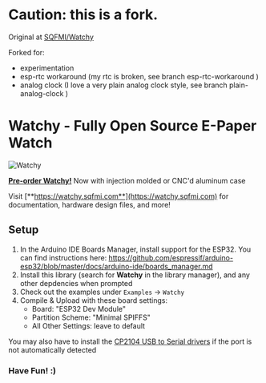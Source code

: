 # Caution: this is a fork.

Original at [SQFMI/Watchy](/sqfmi/Watchy)

Forked for:
- experimentation
- esp-rtc workaround (my rtc is broken, see branch esp-rtc-workaround )
- analog clock (I love a very plain analog clock style, see branch plain-analog-clock )

# Watchy - Fully Open Source E-Paper Watch

![Watchy](https://watchy.sqfmi.com/img/watchy_render.png)

[**Pre-order Watchy!**](https://www.crowdsupply.com/sqfmi/watchy)
Now with injection molded or CNC'd aluminum case

Visit [**https://watchy.sqfmi.com**](https://watchy.sqfmi.com) for documentation, hardware design files, and more!

## Setup
1. In the Arduino IDE Boards Manager, install support for the ESP32. You can find instructions here: https://github.com/espressif/arduino-esp32/blob/master/docs/arduino-ide/boards_manager.md
2. Install this library (search for **Watchy** in the library manager), and any other depdencies when prompted
3. Check out the examples under ```Examples``` -> ```Watchy```
4. Compile & Upload with these board settings:
    * Board: "ESP32 Dev Module"
    * Partition Scheme: "Minimal SPIFFS"
    * All Other Settings: leave to default

You may also have to install the [CP2104 USB to Serial drivers](https://www.silabs.com/products/development-tools/software/usb-to-uart-bridge-vcp-drivers) if the port is not automatically detected

### Have Fun! :)
    
    
